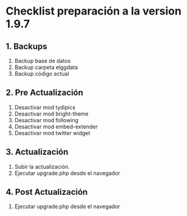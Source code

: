 # Checklist preparación a la version 1.9.7

## 1. Backups
  1. Backup base de datos
  2. Backup carpeta elggdata
  3. Backup código actual

## 2. Pre Actualización
  1. Desactivar mod tydipics
  2. Desactivar mod bright-theme
  3. Desactivar mod following
  4. Desactivar mod embed-extender
  5. Desactivar mod twitter widget

## 3. Actualización
  1. Subir la actualización.
  2. Ejecutar upgrade.php desde el navegador

## 4. Post Actualización
  1. Ejecutar upgrade.php desde el navegador
